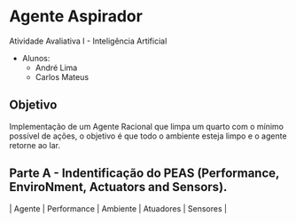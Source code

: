 # Agente Aspirador
Atividade Avaliativa I - Inteligência Artificial <br>
- Alunos: <br>
  - André Lima
  - Carlos Mateus

## Objetivo 
Implementação de um Agente Racional que limpa um quarto com o mínimo possível de ações, o objetivo é que todo o ambiente esteja limpo e o agente retorne ao lar.

## Parte A - Indentificação do PEAS (Performance, EnviroNment, Actuators and Sensors).

| Agente | Performance | Ambiente | Atuadores | Sensores |
